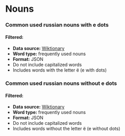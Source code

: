 # Nouns

### Common used russian nouns with e dots

#### Filtered:

- **Data source:** [Wiktionary](https://ru.wiktionary.org)
- **Word type:** frequently used nouns
- **Format:** JSON
- Do not include capitalized words
- Includes words with the letter ё (e with dots)

### Common used russian nouns without e dots

#### Filtered:

- **Data source:** [Wiktionary](https://ru.wiktionary.org)
- **Word type:** frequently used nouns
- **Format:** JSON
- Do not include capitalized words
- Includes words without the letter ё (e without dots)
